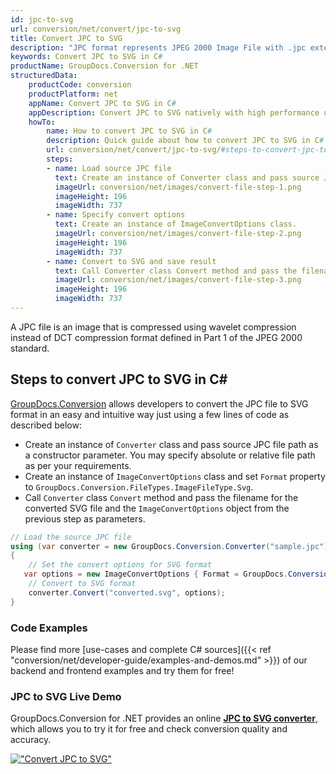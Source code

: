```yaml
---
id: jpc-to-svg
url: conversion/net/convert/jpc-to-svg
title: Convert JPC to SVG
description: "JPC format represents JPEG 2000 Image File with .jpc extension. Learn how to convert JPC to SVG file programmatically in C# language using GroupDocs.Conversion for .NET library."
keywords: Convert JPC to SVG in C#
productName: GroupDocs.Conversion for .NET
structuredData:
    productCode: conversion
    productPlatform: net
    appName: Convert JPC to SVG in C#
    appDescription: Convert JPC to SVG natively with high performance using C# language and server side GroupDocs.Conversion for .NET APIs, without the use of any software like Microsoft or Open Office.
    howTo:
        name: How to convert JPC to SVG in C# 
        description: Quick guide about how to convert JPC to SVG in C# with high performance and accuracy.
        url: conversion/net/convert/jpc-to-svg/#steps-to-convert-jpc-to-svg-in-c
        steps:
        - name: Load source JPC file 
          text: Create an instance of Converter class and pass source JPC file path as a constructor parameter. You may specify absolute or relative file path as per your requirements. 
          imageUrl: conversion/net/images/convert-file-step-1.png
          imageHeight: 196
          imageWidth: 737
        - name: Specify convert options 
          text: Create an instance of ImageConvertOptions class.
          imageUrl: conversion/net/images/convert-file-step-2.png
          imageHeight: 196
          imageWidth: 737
        - name: Convert to SVG and save result 
          text: Call Converter class Convert method and pass the filename for the converted HTML file and the ImageConvertOptions object from the previous step as parameters.
          imageUrl: conversion/net/images/convert-file-step-3.png
          imageHeight: 196
          imageWidth: 737
---
```


A JPC file is an image that is compressed using wavelet compression instead of DCT compression format defined in Part 1 of the JPEG 2000 standard.

## Steps to convert JPC to SVG in C#

[GroupDocs.Conversion](https://products.groupdocs.com/conversion/net) allows developers to convert the JPC file to SVG format in an easy and intuitive way just using a few lines of code as described below:

* Create an instance of `Converter` class and pass source JPC file path as a constructor parameter. You may specify absolute or relative file path as per your requirements. 
* Create an instance of `ImageConvertOptions` class and set `Format` property to `GroupDocs.Conversion.FileTypes.ImageFileType.Svg`.
* Call `Converter` class `Convert` method and pass the filename for the converted SVG file and the `ImageConvertOptions` object from the previous step as parameters.

```csharp
// Load the source JPC file
using (var converter = new GroupDocs.Conversion.Converter("sample.jpc"))
{
    // Set the convert options for SVG format
   var options = new ImageConvertOptions { Format = GroupDocs.Conversion.FileTypes.ImageFileType.Svg };
    // Convert to SVG format
    converter.Convert("converted.svg", options);
}
```

### Code Examples

Please find more [use-cases and complete C# sources]({{< ref "conversion/net/developer-guide/examples-and-demos.md" >}}) of our backend and frontend examples and try them for free!

### JPC to SVG Live Demo

GroupDocs.Conversion for .NET provides an online [**JPC to SVG converter**](https://products.groupdocs.app/conversion/jpc-to-svg), which allows you to try it for free and check conversion quality and accuracy.

[!["Convert JPC to SVG"](conversion/net/images/convert-to-svg/convert-jpc-to-svg.png)](https://products.groupdocs.app/conversion/jpc-to-svg)